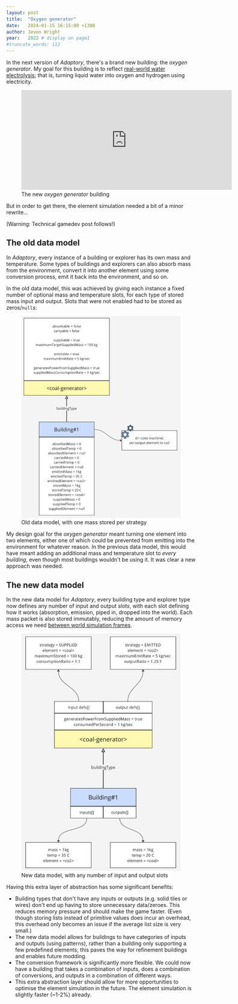 ```yaml
---
layout: post
title:  "Oxygen generator"
date:   2024-01-15 16:15:00 +1300
author: Jevon Wright
year:   2022 # display on page1
#truncate_words: 112
---
```


In the next version of _Adaptory_, there's a brand new building: the _oxygen generator_.
My goal for this building is to reflect [real-world water electrolysis](https://en.wikipedia.org/wiki/Electrolysis_of_water);
that is, turning liquid water into oxygen and hydrogen using electricity.

<figure class="video">
  <iframe width="560" height="265" src="https://www.youtube.com/embed/WvQjy-IqMWA" title="YouTube video player" frameborder="0" allow="accelerometer; autoplay; clipboard-write; encrypted-media; gyroscope; picture-in-picture" allowfullscreen></iframe>
  <figcaption>The new <em>oxygen generator</em> building</figcaption>
</figure>

But in order to get there, the element simulation needed a bit of a minor rewrite...

(Warning: Technical gamedev post follows!)

## The old data model

In _Adaptory_, every instance of a building or explorer has its own mass and temperature.
Some types of buildings and explorers can also absorb mass from the environment,
convert it into another element using some conversion process, emit it back into
the environment, and so on.

In the old data model, this was achieved by giving each instance a fixed number
of optional mass and temperature slots, for each type of stored mass input and output.
Slots that were not enabled had to be stored as zeros/`null`s:

<figure class="image">
  <a href="/assets/screenshots/2024-01-15-stored-masses-old.png"><img src="/assets/screenshots/2024-01-15-stored-masses-old.png"></a>
  <figcaption>Old data model, with one mass stored per strategy</figcaption>
</figure>

My design goal for the _oxygen generator_ meant turning one element into
two elements, either one of which could be prevented from emitting into the environment
for whatever reason. In the previous data model, this would have meant adding
an additional mass and temperature slot to _every building_, even though most
buildings wouldn't be using it. It was clear a new approach was needed.

## The new data model

In the new data model for _Adaptory_, every building type and explorer type now defines
any number of input and output _slots_, with each slot defining how it works (absorption,
emission, piped in, dropped into the world). Each mass packet is also stored immutably,
reducing the amount of memory access we need
[between world simulation frames](/2023/06/05/new-data-model).

<figure class="image">
  <a href="/assets/screenshots/2024-01-15-stored-masses-new.png"><img src="/assets/screenshots/2024-01-15-stored-masses-new.png"></a>
  <figcaption>New data model, with any number of input and output slots</figcaption>
</figure>

Having this extra layer of abstraction has some significant benefits:

- Building types that don't have any inputs or outputs (e.g. solid tiles or wires)
  don't end up having to store unnecessary data/zeroes. This reduces memory pressure
  and should make the game faster. (Even though storing lists instead of primitive values
  does incur an overhead, this overhead only becomes an issue if the average list size
  is very small.)
- The new data model allows for buildings to have categories of inputs and outputs (using patterns),
  rather than a building only supporting a few predefined elements;
  this paves the way for refinement buildings and enables future modding.
- The conversion framework is significantly more flexible. We could now have a building
  that takes a combination of inputs, does a combination of conversions, and outputs in
  a combination of different ways.
- This extra abstraction layer should allow for more opportunities to optimise
  the element simulation in the future. The element simulation is slightly faster (~1-2%) already.

